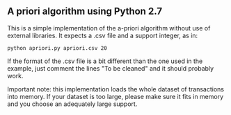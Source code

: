 ## A priori algorithm using Python 2.7

This is a simple implementation of the a-priori algorithm without use of external libraries. It expects a .csv file and a support integer, as in:

```
python apriori.py apriori.csv 20

```

If the format of the .csv file is a bit different than the one used in the example, just comment the lines "To be cleaned" and it should probably work.

Important note: this implementation loads the whole dataset of transactions into memory. If your dataset is too large, please make sure it fits in memory and you choose an adequately large support.